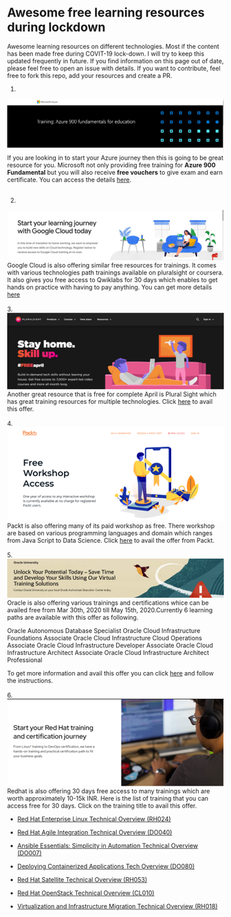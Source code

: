 # Awesome free learning resources during lockdown
Awesome learning resources on different technologies. Most if the content has been made free during COVIT-19 lock-down. I will try to keep this updated frequently in future. If you find information on this page out of date, please feel free to open an issue with details. If you want to contribute, feel free to fork this repo, add your resources and create a PR.


1. 
![Azure 900](/Images/Az900.PNG)
If you are looking in to start your Azure journey then this is going to be great resource for you. Microsoft not only providing free training for **Azure 900 Fundamental** but you will also receive **free vouchers** to give exam and earn certificate. You can access the details [here](https://info.microsoft.com/US-AzureApp-CATALOG-FY20-05May-12-TrainingAzure900fundamentalsforeducation-SRDEM15957_CatalogDisplayPage.html).
<br/><br/>

2. 
![Google Cloud Plateform](/Images/GCP.PNG)
Google Cloud is also offering similar free resources for trainings. It comes with various technologies path trainings available on pluralsight or coursera. It also gives you free access to Qwiklabs for 30 days which enables to get hands on practice with having to pay anything. You can get more details [here](https://inthecloud.withgoogle.com/training-discount/register.html)
<br/><br/>
3. 
![PluralSight](/Images/PSApril2020.PNG)
Another great resource that is free for complete April is Plural Sight which has great training resources for multiple technologies. Click [here](https://www.pluralsight.com/offer/2020/free-april-month?mkt_tok=eyJpIjoiTnpSa1lUUTJaR1ptT1dReSIsInQiOiJydVlSRWUyUk5XTE5DNTRDODRoenpHVHlnUjIyUnZVRFg0c1JKY3BHanBtNjBmMnNUUUpNK204K2U2RjIzaEdmMkpYZWl5dytucFBXYmtySW5ETGMrZkFKdUVkRkxrMnk3UHRwdmI3TDQxTWtpc1V6VTMwVnUwTEZUSlhNRXlWUyJ9&oid=7014Q0000022aAOQAY&promo=&utm_campaign=free-april&utm_content=&utm_medium=digital_email&utm_source=email&utm_term=&vid=7014Q0000022alAQAQ) to avail this offer.
<br/><br/>
4. 
![Packt Free WorkShop](/Images/PacktApril20.PNG)
Packt is also offering many of its paid workshop as free. There workshop are based on various programming languages and domain which ranges from Java Script to Data Science. Click [here](https://courses.packtpub.com/pages/free) to avail the offer from Packt.
<br/><br/>
5. 
![Oracle University](/Images/Oracle.PNG)
Oracle is also offering various trainings and certifications whice can be availed free from Mar 30th, 2020 till May 15th, 2020.Currently 6 learning paths are available with this offer as following.

Oracle Autonomous Database Specialist
Oracle Cloud Infrastructure Foundations Associate
Oracle Cloud Infrastructure Cloud Operations Associate
Oracle Cloud Infrastructure Developer Associate
Oracle Cloud Infrastructure Architect Associate
Oracle Cloud Infrastructure Architect Professional

To get more information and avail this offer you can click [here](https://www.oracle.com/corporate/blog/free-certifications-oracle-oci-autonomous-033020.html?SC=%3Aso%3Atw%3Aor%3Aawr%3Aocorp%3A&source=%3Aso%3Atw%3Aor%3Aawr%3Aocorp%3A&fbclid=IwAR0bO2bZa5V3dC3EVM-qUWyfPqsCebeIq7-GZ7BcfhbmPn6D-wxBCFtAAFA) and follow the instructions.
<br/><br/>
6. 
![RedHat Trainings](/Images/RedHat.PNG)
Redhat is also offering 30 days free access to many trainings which are worth approximately 10-15k INR. Here is the list of training that you can access free for 30 days. Click on the training title to avail this offer.<br/>

- [Red Hat Enterprise Linux Technical Overview (RH024)](https://www.redhat.com/en/services/training/rh024-red-hat-linux-technical-overview)

- [Red Hat Agile Integration Technical Overview (DO040)](https://www.redhat.com/en/services/training/do040-red-hat-agile-integration-technical-overview)
- [Ansible Essentials: Simplicity in Automation Technical Overview (DO007)](https://www.redhat.com/en/services/training/do007-ansible-essentials-simplicity-automation-technical-overview)
- [Deploying Containerized Applications Tech Overview (DO080)](https://www.redhat.com/en/services/training/do080-deploying-containerized-applications-technical-overview)
- [Red Hat Satellite Technical Overview (RH053)]( https://www.redhat.com/en/services/training/rh053-red-hat-satellite-technical-overview)
- [Red Hat OpenStack Technical Overview (CL010)](https://www.redhat.com/en/services/training/cl010-red-hat-openstack-technical-overview)
- [Virtualization and Infrastructure Migration Technical Overview (RH018)](https://www.redhat.com/en/services/training/rh018-virtualization-and-infrastructure-migration-technical-overview)